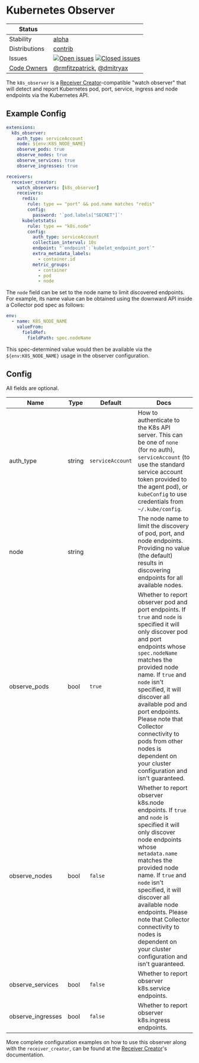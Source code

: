 # Kubernetes Observer

<!-- status autogenerated section -->
| Status        |           |
| ------------- |-----------|
| Stability     | [alpha]  |
| Distributions | [contrib] |
| Issues        | [![Open issues](https://img.shields.io/github/issues-search/open-telemetry/opentelemetry-collector-contrib?query=is%3Aissue%20is%3Aopen%20label%3Aextension%2Fk8sobserver%20&label=open&color=orange&logo=opentelemetry)](https://github.com/open-telemetry/opentelemetry-collector-contrib/issues?q=is%3Aopen+is%3Aissue+label%3Aextension%2Fk8sobserver) [![Closed issues](https://img.shields.io/github/issues-search/open-telemetry/opentelemetry-collector-contrib?query=is%3Aissue%20is%3Aclosed%20label%3Aextension%2Fk8sobserver%20&label=closed&color=blue&logo=opentelemetry)](https://github.com/open-telemetry/opentelemetry-collector-contrib/issues?q=is%3Aclosed+is%3Aissue+label%3Aextension%2Fk8sobserver) |
| [Code Owners](https://github.com/open-telemetry/opentelemetry-collector-contrib/blob/main/CONTRIBUTING.md#becoming-a-code-owner)    | [@rmfitzpatrick](https://www.github.com/rmfitzpatrick), [@dmitryax](https://www.github.com/dmitryax) |

[alpha]: https://github.com/open-telemetry/opentelemetry-collector#alpha
[contrib]: https://github.com/open-telemetry/opentelemetry-collector-releases/tree/main/distributions/otelcol-contrib
<!-- end autogenerated section -->

The `k8s_observer` is a [Receiver Creator](../../../receiver/receivercreator/README.md)-compatible "watch observer" that will detect and report
Kubernetes pod, port, service, ingress and node endpoints via the Kubernetes API.

## Example Config

```yaml
extensions:
  k8s_observer:
    auth_type: serviceAccount
    node: ${env:K8S_NODE_NAME}
    observe_pods: true
    observe_nodes: true
    observe_services: true
    observe_ingresses: true

receivers:
  receiver_creator:
    watch_observers: [k8s_observer]
    receivers:
      redis:
        rule: type == "port" && pod.name matches "redis"
        config:
          password: '`pod.labels["SECRET"]`'
      kubeletstats:
        rule: type == "k8s.node"
        config:
          auth_type: serviceAccount
          collection_interval: 10s
          endpoint: "`endpoint`:`kubelet_endpoint_port`"
          extra_metadata_labels:
            - container.id
          metric_groups:
            - container
            - pod
            - node
```

The `node` field can be set to the node name to limit discovered endpoints. For example, its name value can be obtained using the downward API inside a Collector pod spec as follows:

```yaml
env:
  - name: K8S_NODE_NAME
    valueFrom:
      fieldRef:
        fieldPath: spec.nodeName
```

This spec-determined value would then be available via the `${env:K8S_NODE_NAME}` usage in the observer configuration.

## Config

All fields are optional.

| Name | Type | Default | Docs |
| ---- | ---- | ------- | ---- |
| auth_type | string | `serviceAccount` | How to authenticate to the K8s API server.  This can be one of `none` (for no auth), `serviceAccount` (to use the standard service account token provided to the agent pod), or `kubeConfig` to use credentials from `~/.kube/config`. |
| node | string | <no value> | The node name to limit the discovery of pod, port, and node endpoints. Providing no value (the default) results in discovering endpoints for all available nodes. |
| observe_pods | bool | `true` | Whether to report observer pod and port endpoints. If `true` and `node` is specified it will only discover pod and port endpoints whose `spec.nodeName` matches the provided node name. If `true` and `node` isn't specified, it will discover all available pod and port endpoints. Please note that Collector connectivity to pods from other nodes is dependent on your cluster configuration and isn't guaranteed. | 
| observe_nodes | bool | `false` | Whether to report observer k8s.node endpoints. If `true` and `node` is specified it will only discover node endpoints whose `metadata.name` matches the provided node name. If `true` and `node` isn't specified, it will discover all available node endpoints. Please note that Collector connectivity to nodes is dependent on your cluster configuration and isn't guaranteed.| 
| observe_services | bool | `false` | Whether to report observer k8s.service endpoints.|
| observe_ingresses | bool | `false` | Whether to report observer k8s.ingress endpoints.|  

More complete configuration examples on how to use this observer along with the `receiver_creator`,
can be found at the [Receiver Creator](../../../receiver/receivercreator/README.md)'s documentation.
